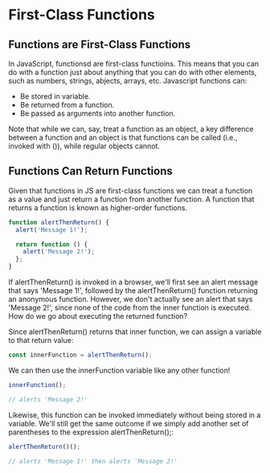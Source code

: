 # First-Class Functions

## Functions are First-Class Functions

In JavaScript, functionsd are first-class functioins. This means that you can do with a function just about anything that you can do with other elements, such as numbers, strings, abjects, arrays, etc. Javascript functions can:

- Be stored in variable.
- Be returned from a function.
- Be passed as arguments into another function.

Note that while we can, say, treat a function as an object, a key difference between a function and an object is that functions can be called (i.e., invoked with ()), while regular objects cannot.

## Functions Can Return Functions

Given that functions in JS are first-class functions we can treat a function as a value and just return a function from another function. A function that returns a function is known as higher-order functions.

```js
function alertThenReturn() {
  alert('Message 1!');

  return function () {
    alert('Message 2!');
  };
}
```

If alertThenReturn() is invoked in a browser, we'll first see an alert message that says 'Message 1!', followed by the alertThenReturn() function returning an anonymous function. However, we don't actually see an alert that says 'Message 2!', since none of the code from the inner function is executed. How do we go about executing the returned function?

Since alertThenReturn() returns that inner function, we can assign a variable to that return value:

```js
const innerFunction = alertThenReturn();
```

We can then use the innerFunction variable like any other function!

```js
innerFunction();

// alerts 'Message 2!'
```

Likewise, this function can be invoked immediately without being stored in a variable. We'll still get the same outcome if we simply add another set of parentheses to the expression alertThenReturn();:

```js
alertThenReturn()();

// alerts 'Message 1!' then alerts 'Message 2!'
```
